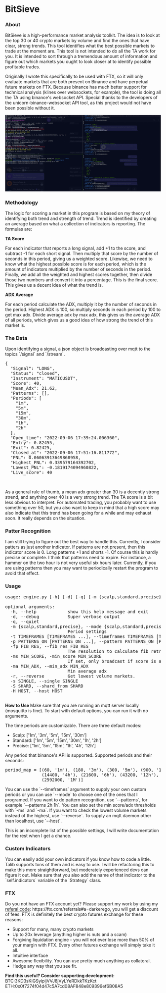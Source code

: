 
# BitSieve 

### About

<p>
BitSieve is a high-performance market analysis toolkit. The idea is to look at the top 30 or 40 crypto markets by volume 
and find the ones that have clear, strong trends. This tool identifies what the best possible markets to trade at the 
moment are. This tool is not intended to do all the TA work for you. It is intended to sort through a tremendous amount 
of information and figure out which markets you ought to look closer at to identify possible profitable trades.

Originally I wrote this specifically to be used with FTX, so it will only evaluate markets that are both present on 
Binance and have perpetual future markets on FTX. Because binance has much better support for technical analysis 
(klines over websockets, for example), the tool is doing all the TA using binance's websocket API. 
Special thanks to the developers of the unicorn-binance-websocket API tool, as this project would not have been possible
without it.
</p>

![alt text](img/demo.png "Bitsieve")


### Methodology
<p>
The logic for scoring a market in this program is based on my theory of identifying both trend and strength of trend. 
Trend is identified by creating an average based on what a collection of indicators is reporting. The formulas are: 
</p>
<b>TA Score</b>

<p>
For each indicator that reports a long signal, add +1 to the score, and subtract -1 for each short signal. Then multiply 
that score by the number of seconds in this period, giving us a weighted score. Likewise, we need to know what the highest 
possible score is for each period, which is the amount of indicators multiplied by the number of seconds in the period. 
Finally, we add all the weighted and highest scores together, then divide those two numbers and convert it into a 
percentage. This is the final score. This gives us a decent idea of what the trend is.
</p>
<b>ADX Average</b>
<p>
For each period calculate the ADX, multiply it by the number of seconds in the period. Highest ADX is 100, so multiply 
seconds in each period by 100 to get max adx. Divide average adx by max adx, this gives us the average ADX of all 
periods, which gives us a good idea of how strong the trend of this market is.
</p>

 ### The Data

<p>
Upon identifying a signal, a json object is broadcasting over mqtt to the topics `/signal` and `/stream`. 

<pre>
{
  "Signal": "LONG",
  "Status": "closed",
  "Instrument": "MATICUSDT",
  "Score": 40,
  "Mean_Adx": 21.62,
  "Patterns": [],
  "Periods": [
    "1m",
    "5m",
    "15m",
    "30m",
    "1h",
    "2h"
  ],
  "Open_time": "2022-09-06 17:39:24.006360",
  "Entry": 0.82455,
  "Exit": 0.82425,
  "Closed_at": "2022-09-06 17:51:16.811772",
  "PNL": 0.06063913649868958,
  "Highest_PNL": 0.339579164392702,
  "Lowest_PNL": -0.1819174094960822,
  "Live_score": 40


</pre>

<p>
As a general rule of thumb, a mean adx greater than 30 is a decently strong strend, and anything over 40 is a very 
strong trend. The TA score is a bit less obvious to interpret. For automated trading, you probably want to use 
something over 50, but you also want to keep in mind that a high score may also indicate that this trend has been 
going for a while and may exhaust soon. It really depends on the situation.
</p>


### Patter Recognition

<p>
I am still trying to figure out the best way to handle this. Currently, I consider patters as just another indicator. 
If patterns are not present, then this indicator score is 0. Long patterns +1 and shorts -1. Of course this is hardly 
precise or complete. I think that patterns need to expire. For instance, a hammer on the two hour is not very useful 
six hours later. Currently, if you are using patterns then you may want to periodically restart the program to avoid 
that effect. 
</p>

### Usage 

<pre>
usage: engine.py [-h] [-d] [-q] [-m {scalp,standard,precise}] [-t TIMEFRAMES [TIMEFRAMES ...]] [-p PATTERNS_ON [PATTERNS_ON ...]] [-fp FIB_RES] [-ms MIN_SCORE] [-ma MIN_ADX] [-r] [-s SINGLE] [-S SHARD] [-H HOST]

optional arguments:
  -h, --help            show this help message and exit
  -d, --debug           Super verbose output
  -q, --quiet
  -m {scalp,standard,precise}, --mode {scalp,standard,precise}
                        Period settings
  -t TIMEFRAMES [TIMEFRAMES ...], --timeframes TIMEFRAMES [TIMEFRAMES ...]
  -p PATTERNS_ON [PATTERNS_ON ...], --pattern PATTERNS_ON [PATTERNS_ON ...]
  -fp FIB_RES, --fib_res FIB_RES
                        The resolution to calculate fib retrace levels for. Default is the longest period of timeframes.
  -ms MIN_SCORE, -min_score MIN_SCORE
                        If set, only broadcast if score is at least this.
  -ma MIN_ADX, --min_adx MIN_ADX
                        Min average adx
  -r, --reverse         Get lowest volume markets.
  -s SINGLE, --single SINGLE
  -S SHARD, --shard_from SHARD
  -H HOST, --host HOST

</pre>

<p>
<b>
How to Use
</b>
Make sure that you are running an mqtt server locally (mosquitto is fine). To start with default options, you can run 
it with no arguments.

The time periods are customizable. There are three default modes:


- Scalp:  ['1m', '3m', '5m', '15m', '30m']
- Standard: ['1m', '5m', '15m', '30m', '1h', '2h']
- Precise: ['1m', '5m', '15m', '1h', '4h', '12h']

Any period that binance's API is supported. Supported periods and their seconds:
</p>


<pre>
period_map = [(60, '1m'), (180, '3m'), (300, '5m'), (900, '15m'), (1800, '30m'), (3600, '1h'), (7200, '2h'),
              (14400, '4h'), (21600, '6h'), (43200, '12h'), (86400, '1d'), (259200, '3d'), (604800, '1w'),
              (2592000, '1M')]
</pre>
<p>
You can use the `--timeframes` argument to supply your own custom periods or you can use `--mode` to choose one of the 
ones that I programed. If you want to do pattern recognition, use `--patterns`, for example `--patterns 2h 1h`. You can 
also set the min score/adx thresholds with `-ms` and `-ma`. If you want to check the lowest volume markets instead of 
the highest, use `--reverse`. To supply an mqtt daemon other than localhost, use `--host`.

This is an incomplete list of the possible settings, I will write documentation for the rest when I get a chance. 
</p>


### Custom Indicators

<p>
You can easily add your own indicators if you know how to code a little. Talib supports tons of them and is easy to 
use. I will be refactoring this to make this more straightforward, but moderately experienced devs can figure it out.
Make sure that you also add the name of that indicator to the `self.indicators` variable of the `Strategy` class.
</p>

### FTX
<p>
Do you not have an FTX account yet? Please support my work by using my 
<a href="https://ftx.com/referrals#a=darkerego">referal code</a>: https://ftx.com/referrals#a=darkerego, you 
will get a discount of fees. FTX is definitely the best crypto futures exchange for these reasons:

- Support for many, many crypto markets
- Up to 20x leverage (anything higher is nuts and a scam)
- Forgiving liquidation engine - you will not ever lose more than 50% of your margin with FTX. Every other futures 
exchange will simply take it all. 
- Intuitive interface
- Awesome flexibility. You can use pretty much anything as collateral.
- Hedge any way that you see fit. 
</p>

<p>
<b>
Find this useful? Consider supporting development: </b>
BTC:3KD3sKiGSyipijVVJ8jVyLYeRDkkTKzKct
ETH:0x0f7274f04d47c5A7cd08AF848e809396ef6B08A5

</p>